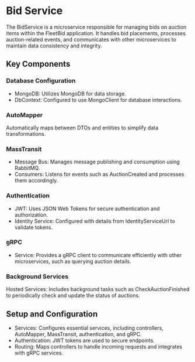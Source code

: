 # Bid Service
The BidService is a microservice responsible for managing bids on auction items within the FleetBid application. It handles bid placements, processes auction-related events, and communicates with other microservices to maintain data consistency and integrity.

## Key Components

### Database Configuration
- MongoDB: Utilizes MongoDB for data storage.
- DbContext: Configured to use MongoClient for database interactions.
  
### AutoMapper
Automatically maps between DTOs and entities to simplify data transformations.

### MassTransit
- Message Bus: Manages message publishing and consumption using RabbitMQ.
- Consumers: Listens for events such as AuctionCreated and processes them accordingly.

### Authentication
- JWT: Uses JSON Web Tokens for secure authentication and authorization.
- Identity Service: Configured with details from IdentityServiceUrl to validate tokens.
  
### gRPC
- Service: Provides a gRPC client to communicate efficiently with other microservices, such as querying auction details.
  
### Background Services
Hosted Services: Includes background tasks such as CheckAuctionFinished to periodically check and update the status of auctions.

## Setup and Configuration
- Services: Configures essential services, including controllers, AutoMapper, MassTransit, authentication, and gRPC.
- Authentication: JWT tokens are used to secure endpoints.
- Routing: Maps controllers to handle incoming requests and integrates with gRPC services.

